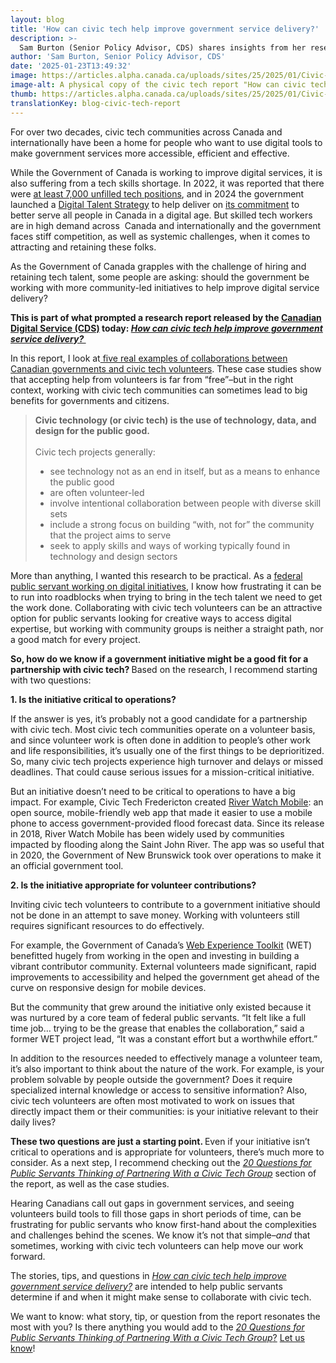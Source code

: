 ```yaml
---
layout: blog
title: 'How can civic tech help improve government service delivery?'
description: >-
  Sam Burton (Senior Policy Advisor, CDS) shares insights from her research on how the government can work effectively with civic technology groups.
author: 'Sam Burton, Senior Policy Advisor, CDS'
date: '2025-01-23T13:49:32'
image: https://articles.alpha.canada.ca/uploads/sites/25/2025/01/Civic-tech-blog-visual_Blog_Post_EN2.jpg
image-alt: A physical copy of the civic tech report "How can civic tech improve government service delivery?", and digital versions of the same report shown on a laptop and a smart phone.
thumb: https://articles.alpha.canada.ca/uploads/sites/25/2025/01/Civic-tech-blog-visual_Blog_Post_EN2.jpg
translationKey: blog-civic-tech-report
---
```


<p>For over two decades, civic tech communities across Canada and internationally have been a home for people who want to use digital tools to make government services more accessible, efficient and effective. </p>



<p>While the Government of Canada is working to improve digital services, it is also suffering from a tech skills shortage. In 2022, it was reported that there were <a href="https://policyoptions.irpp.org/magazines/october-2022/ottawa-needs-thousands-of-tech-workers-to-serve-canadians-properly/" target="_blank" rel="noreferrer noopener">at least 7,000 unfilled tech positions</a>, and in 2024 the government launched a <a href="https://www.canada.ca/en/government/system/digital-government/digital-talent-strategy.html" target="_blank" rel="noreferrer noopener">Digital Talent Strategy</a> to help deliver on <a href="https://www.canada.ca/en/government/system/digital-government/government-canada-digital-operations-strategic-plans/canada-digital-ambition.html" target="_blank" rel="noreferrer noopener">its commitment</a> to better serve all people in Canada in a digital age. But skilled tech workers are in high demand across&nbsp; Canada and internationally and the government faces stiff competition, as well as systemic challenges, when it comes to attracting and retaining these folks.</p>



<p>As the Government of Canada grapples with the challenge of hiring and retaining tech talent, some people are asking: should the government be working with more community-led initiatives to help improve digital service delivery?&nbsp;</p>



<p><strong>This is part of what prompted a research report released by the <a href="https://www.linkedin.com/company/cds-snc/?viewAsMember=true" target="_blank" rel="noreferrer noopener">Canadian Digital Service (CDS)</a> today: <em><a href="https://digital.canada.ca/reports/civic-tech-report-2025.pdf" target="_blank" rel="noreferrer noopener">How can civic tech help improve government service delivery? </a></em></strong></p>



<p>In this report, I look at<a href="https://digital.canada.ca/reports/civic-tech-report-2025.pdf#page=5" target="_blank" rel="noreferrer noopener"> five real examples of collaborations between Canadian governments and civic tech volunteers</a>. These case studies show that accepting help from volunteers is far from “free”–but in the right context, working with civic tech communities can sometimes lead to big benefits for governments and citizens.</p>



<blockquote class="wp-block-quote is-layout-flow wp-block-quote-is-layout-flow">
<p><strong>Civic technology (or civic tech) is the use of technology, data, and design for the public good.</strong>&nbsp;<br><br>Civic tech projects generally:&nbsp;</p>



<ul class="wp-block-list">
<li>see technology not as an end in itself, but as a means to enhance the public good</li>



<li>are often volunteer-led</li>



<li>involve intentional collaboration between people with diverse skill sets</li>



<li>include a strong focus on building “with, not for” the community that the project aims to serve</li>



<li>seek to apply skills and ways of working typically found in technology and design sectors</li>
</ul>
</blockquote>



<p>More than anything, I wanted this research to be practical. As a <a href="https://www.linkedin.com/in/samanthaburton/" target="_blank" rel="noreferrer noopener">federal public servant working on digital initiatives</a>, I know how frustrating it can be to run into roadblocks when trying to bring in the tech talent we need to get the work done. Collaborating with civic tech volunteers can be an attractive option for public servants looking for creative ways to access digital expertise, but working with community groups is neither a straight path, nor a good match for every project.</p>



<p><strong>So, how do we know if a government initiative might be a good fit for a partnership with civic tech? </strong>Based on the research, I recommend starting with two questions:</p>



<p><strong>1. Is the initiative critical to operations?</strong></p>



<p>If the answer is yes, it’s probably not a good candidate for a partnership with civic tech. Most civic tech communities operate on a volunteer basis, and since volunteer work is often done in addition to people’s other work and life responsibilities, it’s usually one of the first things to be deprioritized. So, many civic tech projects experience high turnover and delays or missed deadlines. That could cause serious issues for a mission-critical initiative.&nbsp;</p>



<p>But an initiative doesn’t need to be critical to operations to have a big impact. For example, Civic Tech Fredericton created <a href="http://geonb.snb.ca/rwm/" target="_blank" rel="noreferrer noopener">River Watch Mobile</a>: an open source, mobile-friendly web app that made it easier to use a mobile phone to access government-provided flood forecast data. Since its release in 2018, River Watch Mobile has been widely used by communities impacted by flooding along the Saint John River. The app was so useful that in 2020, the Government of New Brunswick took over operations to make it an official government tool.</p>



<p><strong>2. Is the initiative appropriate for volunteer contributions?</strong></p>



<p>Inviting civic tech volunteers to contribute to a government initiative should not be done in an attempt to save money. Working with volunteers still requires significant resources to do effectively.&nbsp;</p>



<p>For example, the Government of Canada’s <a href="https://wet-boew.github.io/wet-boew/index-en.html" target="_blank" rel="noreferrer noopener">Web Experience Toolkit</a> (WET) benefitted hugely from working in the open and investing in building a vibrant contributor community. External volunteers made significant, rapid improvements to accessibility and helped the government get ahead of the curve on responsive design for mobile devices.&nbsp;</p>



<p>But the community that grew around the initiative only existed because it was nurtured by a core team of federal public servants. “It felt like a full time job… trying to be the grease that enables the collaboration,” said a former WET project lead, “It was a constant effort but a worthwhile effort.”</p>



<p>In addition to the resources needed to effectively manage a volunteer team, it’s also important to think about the nature of the work. For example, is your problem solvable by people outside the government? Does it require specialized internal knowledge or access to sensitive information? Also, civic tech volunteers are often most motivated to work on issues that directly impact them or their communities: is your initiative relevant to their daily lives?&nbsp;</p>



<p><strong>These two questions are just a starting point. </strong>Even if your initiative isn’t critical to operations and is appropriate for volunteers, there’s much more to consider. As a next step, I recommend checking out the <em><a href="https://digital.canada.ca/reports/civic-tech-report-2025.pdf#page=37" target="_blank" rel="noreferrer noopener">20 Questions for Public Servants Thinking of Partnering With a Civic Tech Group</a> </em>section of the report, as well as the case studies.</p>



<p>Hearing Canadians call out gaps in government services, and seeing volunteers build tools to fill those gaps in short periods of time, can be frustrating for public servants who know first-hand about the complexities and challenges behind the scenes. We know it’s not that simple–<em>and</em> that sometimes, working with civic tech volunteers can help move our work forward.</p>



<p>The stories, tips, and questions in <em><a href="https://digital.canada.ca/reports/civic-tech-report-2025.pdf" target="_blank" rel="noreferrer noopener">How can civic tech help improve government service delivery?</a></em> are intended to help public servants determine if and when it might make sense to collaborate with civic tech.&nbsp;</p>



<p>We want to know: what story, tip, or question from the report resonates the most with you? Is there anything you would add to the <a href="https://digital.canada.ca/reports/civic-tech-report-2025.pdf#page=37" target="_blank" rel="noreferrer noopener"><em>20 Questions for Public Servants Thinking of Partnering With a Civic Tech Group</em>?</a> <a href="mailto:cds-snc@servicecanada.gc.ca" target="_blank" rel="noreferrer noopener">Let us know</a>! </p>



<p></p>


